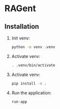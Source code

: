 # RAGent

## Installation

1. Init venv:

    ```bash
    python -m venv .venv
    ```

2. Activate venv:

    ```bash
    . .venv/bin/activate
    ```

3. Activate venv:

    ```sh
    pip install -e .
    ```

4. Run the application:

    ```sh
    run-app
    ```
